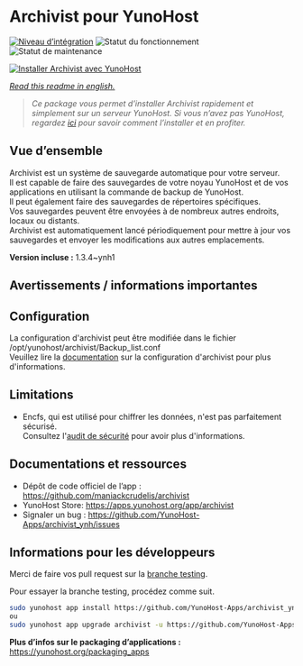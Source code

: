 <!--
N.B.: This README was automatically generated by https://github.com/YunoHost/apps/tree/master/tools/readme_generator
It shall NOT be edited by hand.
-->

# Archivist pour YunoHost

[![Niveau d’intégration](https://dash.yunohost.org/integration/archivist.svg)](https://dash.yunohost.org/appci/app/archivist) ![Statut du fonctionnement](https://ci-apps.yunohost.org/ci/badges/archivist.status.svg) ![Statut de maintenance](https://ci-apps.yunohost.org/ci/badges/archivist.maintain.svg)

[![Installer Archivist avec YunoHost](https://install-app.yunohost.org/install-with-yunohost.svg)](https://install-app.yunohost.org/?app=archivist)

*[Read this readme in english.](./README.md)*

> *Ce package vous permet d’installer Archivist rapidement et simplement sur un serveur YunoHost.
Si vous n’avez pas YunoHost, regardez [ici](https://yunohost.org/#/install) pour savoir comment l’installer et en profiter.*

## Vue d’ensemble

Archivist est un système de sauvegarde automatique pour votre serveur.  
Il est capable de faire des sauvegardes de votre noyau YunoHost et de vos applications en utilisant la commande de backup de YunoHost.  
Il peut également faire des sauvegardes de répertoires spécifiques.  
Vos sauvegardes peuvent être envoyées à de nombreux autres endroits, locaux ou distants.  
Archivist est automatiquement lancé périodiquement pour mettre à jour vos sauvegardes et envoyer les modifications aux autres emplacements.


**Version incluse :** 1.3.4~ynh1
## Avertissements / informations importantes

## Configuration

La configuration d'archivist peut être modifiée dans le fichier /opt/yunohost/archivist/Backup_list.conf  
Veuillez lire la [documentation](https://github.com/maniackcrudelis/archivist/blob/master/Configuration_fr.md) sur la configuration d'archivist pour plus d'informations.

## Limitations

* Encfs, qui est utilisé pour chiffrer les données, n'est pas parfaitement sécurisé.  
Consultez l'[audit de sécurité](https://defuse.ca/audits/encfs.htm) pour avoir plus d'informations.


## Documentations et ressources

* Dépôt de code officiel de l’app : <https://github.com/maniackcrudelis/archivist>
* YunoHost Store: <https://apps.yunohost.org/app/archivist>
* Signaler un bug : <https://github.com/YunoHost-Apps/archivist_ynh/issues>

## Informations pour les développeurs

Merci de faire vos pull request sur la [branche testing](https://github.com/YunoHost-Apps/archivist_ynh/tree/testing).

Pour essayer la branche testing, procédez comme suit.

``` bash
sudo yunohost app install https://github.com/YunoHost-Apps/archivist_ynh/tree/testing --debug
ou
sudo yunohost app upgrade archivist -u https://github.com/YunoHost-Apps/archivist_ynh/tree/testing --debug
```

**Plus d’infos sur le packaging d’applications :** <https://yunohost.org/packaging_apps>